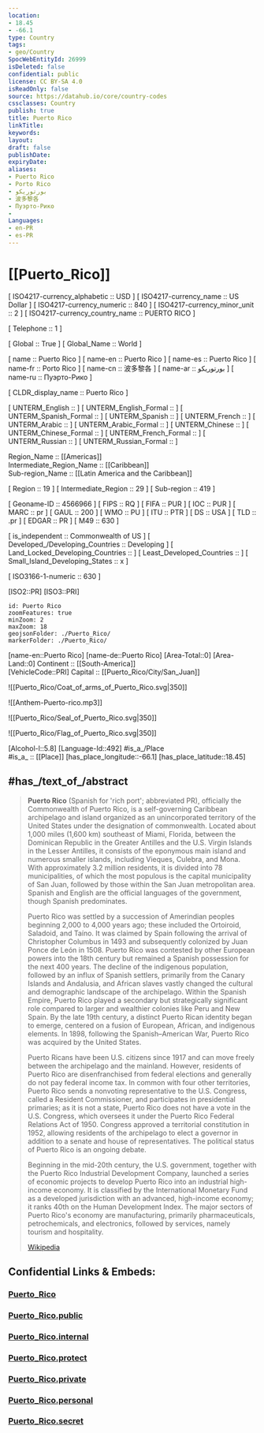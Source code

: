 ```yaml
---
location:
- 18.45
- -66.1
type: Country
tags:
- geo/Country
SpocWebEntityId: 26999
isDeleted: false
confidential: public
license: CC BY-SA 4.0
isReadOnly: false
source: https://datahub.io/core/country-codes
cssclasses: Country
publish: true
title: Puerto Rico
linkTitle: 
keywords: 
layout: 
draft: false
publishDate: 
expiryDate: 
aliases:
- Puerto Rico
- Porto Rico
- بورتوريكو
- 波多黎各
- Пуэрто-Рико
- 
Languages:
- en-PR
- es-PR
---
```


# [[Puerto_Rico]] 

[	ISO4217-currency_alphabetic	 :: USD ] 
[	ISO4217-currency_name	 :: US Dollar ] 
[	ISO4217-currency_numeric	 :: 840 ] 
[	ISO4217-currency_minor_unit	 :: 2 ] 
[	ISO4217-currency_country_name	 :: PUERTO RICO ] 

[	Telephone	 :: 1 ] 

[	Global	 :: True ] 
[	Global_Name	 :: World ] 

[	name	 :: Puerto Rico ] 
[	name-en	 :: Puerto Rico ] 
[	name-es	 :: Puerto Rico ] 
[	name-fr	 :: Porto Rico ] 
[	name-cn	 :: 波多黎各 ] 
[	name-ar	 :: بورتوريكو ] 
[	name-ru	 :: Пуэрто-Рико ] 

[	CLDR_display_name	 :: Puerto Rico ] 

[	UNTERM_English	 ::  ] 
[	UNTERM_English_Formal	 ::  ] 
[	UNTERM_Spanish_Formal	 ::  ] 
[	UNTERM_Spanish	 ::  ] 
[	UNTERM_French	 ::  ] 
[	UNTERM_Arabic	 ::  ] 
[	UNTERM_Arabic_Formal	 ::  ] 
[	UNTERM_Chinese	 ::  ] 
[	UNTERM_Chinese_Formal	 ::  ] 
[	UNTERM_French_Formal	 ::  ] 
[	UNTERM_Russian	 ::  ] 
[	UNTERM_Russian_Formal	 ::  ] 

Region_Name ::  [[Americas]]  
Intermediate_Region_Name ::  [[Caribbean]]  
Sub-region_Name ::  [[Latin America and the Caribbean]] 

[	Region	 :: 19 ] 
[	Intermediate_Region	 :: 29 ] 
[	Sub-region	 :: 419 ] 

[	Geoname-ID	 :: 4566966 ] 
[	FIPS	 :: RQ ] 
[	FIFA	 :: PUR ] 
[	IOC	 :: PUR ] 
[	MARC	 :: pr ] 
[	GAUL	 :: 200 ] 
[	WMO	 :: PU ] 
[	ITU	 :: PTR ] 
[	DS	 :: USA ] 
[	TLD	 :: .pr ] 
[	EDGAR	 :: PR ] 
[	M49	 :: 630 ] 

[	is_independent	 :: Commonwealth of US ] 
[	Developed_/Developing_Countries	 :: Developing ] 
[	Land_Locked_Developing_Countries	 ::  ] 
[	Least_Developed_Countries	 ::  ] 
[	Small_Island_Developing_States	 :: x ] 

[	ISO3166-1-numeric	 :: 630 ] 



[ISO2::PR] 
[ISO3::PRI] 

```leaflet
id: Puerto Rico
zoomFeatures: true 
minZoom: 2 
maxZoom: 18
geojsonFolder: ./Puerto_Rico/
markerFolder: ./Puerto_Rico/
```

[name-en::Puerto Rico] 
[name-de::Puerto Rico] 
[Area-Total::0] 
[Area-Land::0] 
Continent :: [[South-America]]  
[VehicleCode::PRI] 
Capital :: [[Puerto_Rico/City/San_Juan]]  

![[Puerto_Rico/Coat_of_arms_of_Puerto_Rico.svg|350]] 

![[Anthem-Puerto-rico.mp3]] 

![[Puerto_Rico/Seal_of_Puerto_Rico.svg|350]] 

![[Puerto_Rico/Flag_of_Puerto_Rico.svg|350]] 

[Alcohol-l::5.8] 
[Language-Id::492] 
#is_a_/Place  
#is_a_ :: [[Place]] 
[has_place_longitude::-66.1] 
[has_place_latitude::18.45] 


## #has_/text_of_/abstract 

> **Puerto Rico** (Spanish for 'rich port'; abbreviated PR), officially the Commonwealth of Puerto Rico, is a self-governing Caribbean archipelago and island organized as an unincorporated territory of the United States under the designation of commonwealth. Located about 1,000 miles (1,600 km) southeast of Miami, Florida, between the Dominican Republic in the Greater Antilles and the U.S. Virgin Islands in the Lesser Antilles, it consists of the eponymous main island and numerous smaller islands, including Vieques, Culebra, and Mona. With approximately 3.2 million residents, it is divided into 78 municipalities, of which the most populous is the capital municipality of San Juan, followed by those within the San Juan metropolitan area. Spanish and English are the official languages of the government, though Spanish predominates.
>
> Puerto Rico was settled by a succession of Amerindian peoples beginning 2,000 to 4,000 years ago; these included the Ortoiroid, Saladoid, and Taíno. It was claimed by Spain following the arrival of Christopher Columbus in 1493 and subsequently colonized by Juan Ponce de León in 1508. Puerto Rico was contested by other European powers into the 18th century but remained a Spanish possession for the next 400 years. The decline of the indigenous population, followed by an influx of Spanish settlers, primarily from the Canary Islands and Andalusia, and African slaves vastly changed the cultural and demographic landscape of the archipelago. Within the Spanish Empire, Puerto Rico played a secondary but strategically significant role compared to larger and wealthier colonies like Peru and New Spain. By the late 19th century, a distinct Puerto Rican identity began to emerge, centered on a fusion of European, African, and indigenous elements. In 1898, following the Spanish–American War, Puerto Rico was acquired by the United States.
>
> Puerto Ricans have been U.S. citizens since 1917 and can move freely between the archipelago and the mainland. However, residents of Puerto Rico are disenfranchised from federal elections and generally do not pay federal income tax. In common with four other territories, Puerto Rico sends a nonvoting representative to the U.S. Congress, called a Resident Commissioner, and participates in presidential primaries; as it is not a state, Puerto Rico does not have a vote in the U.S. Congress, which oversees it under the Puerto Rico Federal Relations Act of 1950. Congress approved a territorial constitution in 1952, allowing residents of the archipelago to elect a governor in addition to a senate and house of representatives. The political status of Puerto Rico is an ongoing debate.
>
> Beginning in the mid-20th century, the U.S. government, together with the Puerto Rico Industrial Development Company, launched a series of economic projects to develop Puerto Rico into an industrial high-income economy. It is classified by the International Monetary Fund as a developed jurisdiction with an advanced, high-income economy; it ranks 40th on the Human Development Index. The major sectors of Puerto Rico's economy are manufacturing, primarily pharmaceuticals, petrochemicals, and electronics, followed by services, namely tourism and hospitality.
>
> [Wikipedia](https://en.wikipedia.org/wiki/Puerto%20Rico)


## Confidential Links & Embeds: 

### [Puerto_Rico](/_Standards/Earth/Continent/America~Caribbean/Puerto_Rico.md) 

### [Puerto_Rico.public](/_public/Earth/Continent/America~Caribbean/Puerto_Rico.public.md) 

### [Puerto_Rico.internal](/_internal/Earth/Continent/America~Caribbean/Puerto_Rico.internal.md) 

### [Puerto_Rico.protect](/_protect/Earth/Continent/America~Caribbean/Puerto_Rico.protect.md) 

### [Puerto_Rico.private](/_private/Earth/Continent/America~Caribbean/Puerto_Rico.private.md) 

### [Puerto_Rico.personal](/_personal/Earth/Continent/America~Caribbean/Puerto_Rico.personal.md) 

### [Puerto_Rico.secret](/_secret/Earth/Continent/America~Caribbean/Puerto_Rico.secret.md)

